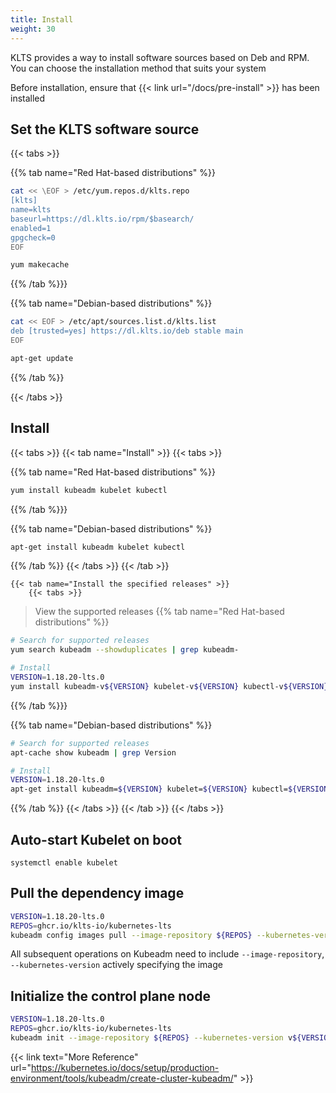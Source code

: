 ```yaml
---
title: Install
weight: 30
---
```


KLTS provides a way to install software sources based on Deb and RPM. 
You can choose the installation method that suits your system

Before installation, ensure that {{< link url="/docs/pre-install" >}} has been installed

## Set the KLTS software source

{{< tabs >}}

{{% tab name="Red Hat-based distributions" %}}
``` bash
cat << \EOF > /etc/yum.repos.d/klts.repo
[klts]
name=klts
baseurl=https://dl.klts.io/rpm/$basearch/
enabled=1
gpgcheck=0
EOF

yum makecache
```
{{% /tab %}}}

{{% tab name="Debian-based distributions" %}}
``` bash
cat << EOF > /etc/apt/sources.list.d/klts.list
deb [trusted=yes] https://dl.klts.io/deb stable main
EOF

apt-get update
```
{{% /tab %}}

{{< /tabs >}}


## Install

{{< tabs >}}
    {{< tab name="Install" >}}
        {{< tabs >}}

{{% tab name="Red Hat-based distributions" %}}
``` bash
yum install kubeadm kubelet kubectl
```
{{% /tab %}}}

{{% tab name="Debian-based distributions" %}}
``` bash
apt-get install kubeadm kubelet kubectl
```
{{% /tab %}}
        {{< /tabs >}}
    {{< /tab >}}

    {{< tab name="Install the specified releases" >}}
        {{< tabs >}}

> View the supported releases
{{% tab name="Red Hat-based distributions" %}}
``` bash
# Search for supported releases
yum search kubeadm --showduplicates | grep kubeadm-

# Install
VERSION=1.18.20-lts.0
yum install kubeadm-v${VERSION} kubelet-v${VERSION} kubectl-v${VERSION}
```
{{% /tab %}}}

{{% tab name="Debian-based distributions" %}}
``` bash
# Search for supported releases
apt-cache show kubeadm | grep Version

# Install
VERSION=1.18.20-lts.0
apt-get install kubeadm=${VERSION} kubelet=${VERSION} kubectl=${VERSION}
```
{{% /tab %}}
        {{< /tabs >}}
    {{< /tab >}}
{{< /tabs >}}

## Auto-start Kubelet on boot

```
systemctl enable kubelet
```

## Pull the dependency image

``` bash
VERSION=1.18.20-lts.0
REPOS=ghcr.io/klts-io/kubernetes-lts
kubeadm config images pull --image-repository ${REPOS} --kubernetes-version v${VERSION}
```

All subsequent operations on Kubeadm need to include `--image-repository`, `--kubernetes-version` actively specifying the image

## Initialize the control plane node

``` bash
VERSION=1.18.20-lts.0
REPOS=ghcr.io/klts-io/kubernetes-lts
kubeadm init --image-repository ${REPOS} --kubernetes-version v${VERSION}
```

{{< link text="More Reference" url="https://kubernetes.io/docs/setup/production-environment/tools/kubeadm/create-cluster-kubeadm/" >}}
